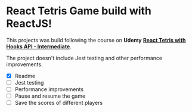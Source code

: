 # React Tetris Game build with ReactJS!

This projects was build following the course on **Udemy** **[React Tetris with Hooks API - Intermediate](https://www.udemy.com/course/intermediate-react-tetris/)**.

The project doesn't include Jest testing and other performance improvements.

- [x] Readme
- [ ] Jest testing
- [ ] Performance improvements
- [ ] Pause and resume the game
- [ ] Save the scores of different players
